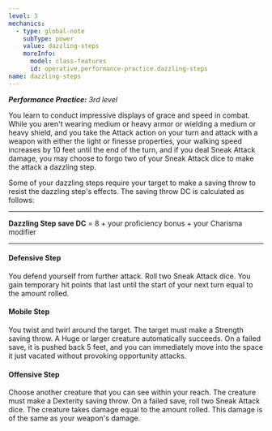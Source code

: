 ```yaml
---
level: 3
mechanics:
  - type: global-note
    subType: power
    value: dazzling-steps
    moreInfo:
      model: class-features
      id: operative.performance-practice.dazzling-steps
name: dazzling-steps
---
```

_**Performance Practice:** 3rd level_
You learn to conduct impressive displays of grace and speed in combat. While you aren't wearing medium or heavy armor or wielding a medium or heavy shield, and you take the Attack action on your turn and attack with a weapon with either the light or finesse properties, your walking speed increases by 10 feet until the end of the turn, and if you deal Sneak Attack damage, you may choose to forgo two of your Sneak Attack dice to make the attack a dazzling step.
Some of your dazzling steps require your target to make a saving throw to resist the dazzling step's effects. The saving throw DC is calculated as follows:
___
**Dazzling Step save DC** = 8 + your proficiency bonus + your Charisma modifier
___
#### Defensive Step
You defend yourself from further attack. Roll two Sneak Attack dice. You gain temporary hit points that last until the start of your next turn equal to the amount rolled.
#### Mobile Step
You twist and twirl around the target. The target must make a Strength saving throw. A Huge or larger creature automatically succeeds. On a failed save, it is pushed back 5 feet, and you can immediately move into the space it just vacated without provoking opportunity attacks.
#### Offensive Step
Choose another creature that you can see within your reach. The creature must make a Dexterity saving throw. On a failed save, roll two Sneak Attack dice. The creature takes damage equal to the amount rolled. This damage is of the same as your weapon's damage.